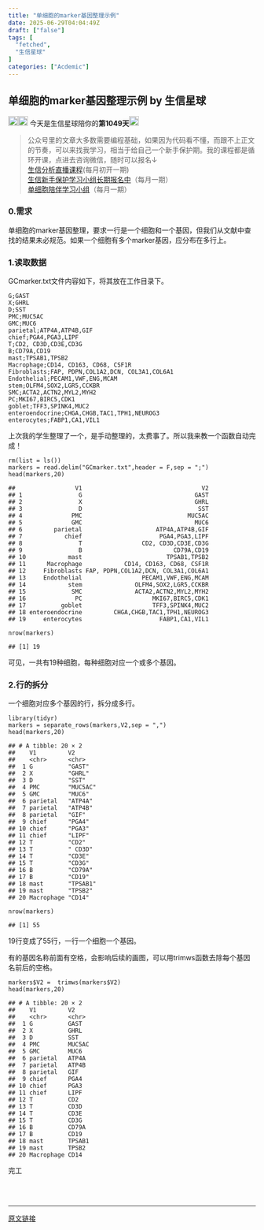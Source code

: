 ```yaml
---
title: "单细胞的marker基因整理示例"
date: 2025-06-29T04:04:49Z
draft: ["false"]
tags: [
  "fetched",
  "生信星球"
]
categories: ["Acdemic"]
---
```

单细胞的marker基因整理示例 by 生信星球
------
<div><section data-tool="mdnice编辑器" data-website="https://www.mdnice.com" data-pm-slice="0 0 []"><section data-tool="markdown2wechat编辑器" data-website="https://aizhuanqian.com" data-pm-slice="3 5 []"><section data-tool="markdown2wechat编辑器" data-website="https://aizhuanqian.com" data-pm-slice="0 0 []"><span leaf=""><img data-src="https://mmbiz.qpic.cn/mmbiz_png/8oKPbJgbBHrDic8XGmJ0b7oibVJajb0emLBHSvuibGG49ooBgtaAibE3TNJ00iaHviaMtdIKQJfCwtUfuHicDImtSfIxg/640?wx_fmt=png" data-ratio="1" data-type="png" data-w="64" width="20px" data-imgfileid="100013059" src="https://mmbiz.qpic.cn/mmbiz_png/8oKPbJgbBHrDic8XGmJ0b7oibVJajb0emLBHSvuibGG49ooBgtaAibE3TNJ00iaHviaMtdIKQJfCwtUfuHicDImtSfIxg/640?wx_fmt=png"><img data-src="https://mmbiz.qpic.cn/mmbiz_png/8oKPbJgbBHrDic8XGmJ0b7oibVJajb0emLPukRHCbicy4pNKeEv9qd7aWSfsx7roib2od3xPrRPicw3a0kbn0uQ6JmQ/640?wx_fmt=png" data-ratio="1" data-type="png" data-w="64" width="20px" data-imgfileid="100013061" src="https://mmbiz.qpic.cn/mmbiz_png/8oKPbJgbBHrDic8XGmJ0b7oibVJajb0emLPukRHCbicy4pNKeEv9qd7aWSfsx7roib2od3xPrRPicw3a0kbn0uQ6JmQ/640?wx_fmt=png"></span><span><span leaf=""> 今天是生信星球陪你的</span><span><strong><span leaf="">第1049天</span></strong></span></span><span leaf=""><img data-src="https://mmbiz.qpic.cn/mmbiz_png/8oKPbJgbBHrDic8XGmJ0b7oibVJajb0emLBHSvuibGG49ooBgtaAibE3TNJ00iaHviaMtdIKQJfCwtUfuHicDImtSfIxg/640?wx_fmt=png" data-ratio="1" data-type="png" data-w="64" width="20px" data-imgfileid="100013060" src="https://mmbiz.qpic.cn/mmbiz_png/8oKPbJgbBHrDic8XGmJ0b7oibVJajb0emLBHSvuibGG49ooBgtaAibE3TNJ00iaHviaMtdIKQJfCwtUfuHicDImtSfIxg/640?wx_fmt=png">   </span></section><section><blockquote><section><span><span leaf="">公众号里的文章大多数需要编程基础，如果因为代码看不懂，而跟不上正文的节奏，可以来找我学习，相当于给自己一个新手保护期。</span></span><span><span leaf="">我的课程都是循环开课，</span></span><span><span leaf="">点进去咨询微信，随时可以报名↓</span></span><span leaf=""><br></span></section><section><span leaf=""><a target="_blank" href="https://mp.weixin.qq.com/s?__biz=MzU4NjU4ODQ2MQ==&amp;mid=2247496614&amp;idx=1&amp;sn=4177354e87d394a022c3d410f482546a&amp;scene=21#wechat_redirect" textvalue="生信分‍析直播课程" data-itemshowtype="11" linktype="text" data-linktype="2">生信分析直播课程</a>(每月初开一期)</span></section><section><span leaf=""><a target="_blank" href="https://mp.weixin.qq.com/s?__biz=MzU4NjU4ODQ2MQ==&amp;mid=2247497024&amp;idx=2&amp;sn=8c8b240b5df1d3b2c2e29b17f407ee75&amp;scene=21#wechat_redirect" textvalue="生信新手保护学习小组长期报名中" data-itemshowtype="0" linktype="text" data-linktype="2">生信新手保护学习小组长期报名中</a>（每月一期）</span></section><section><span leaf=""><a target="_blank" href="https://mp.weixin.qq.com/s?__biz=MzU4NjU4ODQ2MQ==&amp;mid=2247497024&amp;idx=1&amp;sn=6bd813f1722c4d6e6ca6eb0b1ce60848&amp;scene=21#wechat_redirect" textvalue="单细胞陪伴学习小组" data-itemshowtype="0" linktype="text" data-linktype="2">单细胞陪伴学习小组</a>（每月一期）</span></section></blockquote></section></section></section><section data-tool="markdown2wechat编辑器" data-website="https://aizhuanqian.com" data-pm-slice="0 0 []"><h3 data-tool="mdnice编辑器"><span></span><span><span leaf="">0.需求</span></span><span></span></h3><p data-tool="mdnice编辑器"><span leaf="">单细胞的marker基因整理，要求一行是一个细胞和一个基因，但我们从文献中查找的结果未必规范。如果一个细胞有多个marker基因，应分布在多行上。</span></p><h3 data-tool="mdnice编辑器"><span></span><span><span leaf="">1.读取数据</span></span><span></span></h3><p data-tool="mdnice编辑器"><span leaf="">GCmarker.txt文件内容如下，将其放在工作目录下。</span></p><pre data-tool="mdnice编辑器"><code><span leaf="">G;GAST</span><span leaf=""><br></span><span leaf="">X;GHRL</span><span leaf=""><br></span><span leaf="">D;SST</span><span leaf=""><br></span><span leaf="">PMC;MUC5AC</span><span leaf=""><br></span><span leaf="">GMC;MUC6</span><span leaf=""><br></span><span leaf="">parietal;ATP4A,ATP4B,GIF</span><span leaf=""><br></span><span leaf="">chief;PGA4,PGA3,LIPF</span><span leaf=""><br></span><span leaf="">T;CD2, CD3D,CD3E,CD3G</span><span leaf=""><br></span><span leaf="">B;CD79A,CD19</span><span leaf=""><br></span><span leaf="">mast;TPSAB1,TPSB2</span><span leaf=""><br></span><span leaf="">Macrophage;CD14, CD163, CD68, CSF1R</span><span leaf=""><br></span><span leaf="">Fibroblasts;FAP, PDPN,COL1A2,DCN, COL3A1,COL6A1</span><span leaf=""><br></span><span leaf="">Endothelial;PECAM1,VWF,ENG,MCAM</span><span leaf=""><br></span><span leaf="">stem;OLFM4,SOX2,LGR5,CCKBR</span><span leaf=""><br></span><span leaf="">SMC;ACTA2,ACTN2,MYL2,MYH2</span><span leaf=""><br></span><span leaf="">PC;MKI67,BIRC5,CDK1</span><span leaf=""><br></span><span leaf="">goblet;TFF3,SPINK4,MUC2</span><span leaf=""><br></span><span leaf="">enteroendocrine;CHGA,CHGB,TAC1,TPH1,NEUROG3</span><span leaf=""><br></span><span leaf="">enterocytes;FABP1,CA1,VIL1</span><span leaf=""><br></span></code></pre><p data-tool="mdnice编辑器"><span leaf="">上次我的学生整理了一个，是手动整理的，太费事了。所以我来教一个函数自动完成！</span></p><pre data-tool="mdnice编辑器"><code><span leaf="">rm(list = ls())</span><span leaf=""><br></span><span leaf="">markers = read.delim(</span><span><span leaf="">"GCmarker.txt"</span></span><span leaf="">,header = </span><span><span leaf="">F</span></span><span leaf="">,sep = </span><span><span leaf="">";"</span></span><span leaf="">)</span><span leaf=""><br></span><span leaf="">head(markers,</span><span><span leaf="">20</span></span><span leaf="">)</span><span leaf=""><br></span></code></pre><pre data-tool="mdnice编辑器"><code><span leaf="">##                 V1                                  V2</span><span leaf=""><br></span><span leaf="">## 1                G                                GAST</span><span leaf=""><br></span><span leaf="">## 2                X                                GHRL</span><span leaf=""><br></span><span leaf="">## 3                D                                 SST</span><span leaf=""><br></span><span leaf="">## 4              PMC                              MUC5AC</span><span leaf=""><br></span><span leaf="">## 5              GMC                                MUC6</span><span leaf=""><br></span><span leaf="">## 6         parietal                     ATP4A,ATP4B,GIF</span><span leaf=""><br></span><span leaf="">## 7            chief                      PGA4,PGA3,LIPF</span><span leaf=""><br></span><span leaf="">## 8                T                 CD2, CD3D,CD3E,CD3G</span><span leaf=""><br></span><span leaf="">## 9                B                          CD79A,CD19</span><span leaf=""><br></span><span leaf="">## 10            mast                        TPSAB1,TPSB2</span><span leaf=""><br></span><span leaf="">## 11      Macrophage            CD14, CD163, CD68, CSF1R</span><span leaf=""><br></span><span leaf="">## 12     Fibroblasts FAP, PDPN,COL1A2,DCN, COL3A1,COL6A1</span><span leaf=""><br></span><span leaf="">## 13     Endothelial                 PECAM1,VWF,ENG,MCAM</span><span leaf=""><br></span><span leaf="">## 14            stem               OLFM4,SOX2,LGR5,CCKBR</span><span leaf=""><br></span><span leaf="">## 15             SMC               ACTA2,ACTN2,MYL2,MYH2</span><span leaf=""><br></span><span leaf="">## 16              PC                    MKI67,BIRC5,CDK1</span><span leaf=""><br></span><span leaf="">## 17          goblet                    TFF3,SPINK4,MUC2</span><span leaf=""><br></span><span leaf="">## 18 enteroendocrine         CHGA,CHGB,TAC1,TPH1,NEUROG3</span><span leaf=""><br></span><span leaf="">## 19     enterocytes                      FABP1,CA1,VIL1</span><span leaf=""><br></span></code></pre><pre data-tool="mdnice编辑器"><code><span leaf="">nrow(markers)</span><span leaf=""><br></span></code></pre><pre data-tool="mdnice编辑器"><code><span leaf="">## [1] 19</span><span leaf=""><br></span></code></pre><p data-tool="mdnice编辑器"><span leaf="">可见，一共有19种细胞，每种细胞对应一个或多个基因。</span></p><h3 data-tool="mdnice编辑器"><span></span><span><span leaf="">2.行的拆分</span></span><span></span></h3><p data-tool="mdnice编辑器"><span leaf="">一个细胞对应多个基因的行，拆分成多行。</span></p><pre data-tool="mdnice编辑器"><code><span><span leaf="">library</span></span><span leaf="">(tidyr)</span><span leaf=""><br></span><span leaf="">markers = separate_rows(markers,V2,sep = </span><span><span leaf="">","</span></span><span leaf="">)</span><span leaf=""><br></span><span leaf="">head(markers,</span><span><span leaf="">20</span></span><span leaf="">)</span><span leaf=""><br></span></code></pre><pre data-tool="mdnice编辑器"><code><span leaf="">## # A tibble: 20 × 2</span><span leaf=""><br></span><span leaf="">##    V1         V2      </span><span leaf=""><br></span><span leaf="">##    &lt;chr&gt;      &lt;chr&gt;   </span><span leaf=""><br></span><span leaf="">##  1 G          "GAST"  </span><span leaf=""><br></span><span leaf="">##  2 X          "GHRL"  </span><span leaf=""><br></span><span leaf="">##  3 D          "SST"   </span><span leaf=""><br></span><span leaf="">##  4 PMC        "MUC5AC"</span><span leaf=""><br></span><span leaf="">##  5 GMC        "MUC6"  </span><span leaf=""><br></span><span leaf="">##  6 parietal   "ATP4A" </span><span leaf=""><br></span><span leaf="">##  7 parietal   "ATP4B" </span><span leaf=""><br></span><span leaf="">##  8 parietal   "GIF"   </span><span leaf=""><br></span><span leaf="">##  9 chief      "PGA4"  </span><span leaf=""><br></span><span leaf="">## 10 chief      "PGA3"  </span><span leaf=""><br></span><span leaf="">## 11 chief      "LIPF"  </span><span leaf=""><br></span><span leaf="">## 12 T          "CD2"   </span><span leaf=""><br></span><span leaf="">## 13 T          " CD3D" </span><span leaf=""><br></span><span leaf="">## 14 T          "CD3E"  </span><span leaf=""><br></span><span leaf="">## 15 T          "CD3G"  </span><span leaf=""><br></span><span leaf="">## 16 B          "CD79A" </span><span leaf=""><br></span><span leaf="">## 17 B          "CD19"  </span><span leaf=""><br></span><span leaf="">## 18 mast       "TPSAB1"</span><span leaf=""><br></span><span leaf="">## 19 mast       "TPSB2" </span><span leaf=""><br></span><span leaf="">## 20 Macrophage "CD14"</span><span leaf=""><br></span></code></pre><pre data-tool="mdnice编辑器"><code><span leaf="">nrow(markers)</span><span leaf=""><br></span></code></pre><pre data-tool="mdnice编辑器"><code><span leaf="">## [1] 55</span><span leaf=""><br></span></code></pre><p data-tool="mdnice编辑器"><span leaf="">19行变成了55行，一行一个细胞一个基因。</span></p><p data-tool="mdnice编辑器"><span leaf="">有的基因名称前面有空格，会影响后续的画图，可以用trimws函数去除每个基因名前后的空格。</span></p><pre data-tool="mdnice编辑器"><code><span leaf="">markers$V2 =  trimws(markers$V2)</span><span leaf=""><br></span><span leaf="">head(markers,</span><span><span leaf="">20</span></span><span leaf="">)</span><span leaf=""><br></span></code></pre><pre data-tool="mdnice编辑器"><code><span leaf="">## # A tibble: 20 × 2</span><span leaf=""><br></span><span leaf="">##    V1         V2    </span><span leaf=""><br></span><span leaf="">##    &lt;chr&gt;      &lt;chr&gt; </span><span leaf=""><br></span><span leaf="">##  1 G          GAST  </span><span leaf=""><br></span><span leaf="">##  2 X          GHRL  </span><span leaf=""><br></span><span leaf="">##  3 D          SST   </span><span leaf=""><br></span><span leaf="">##  4 PMC        MUC5AC</span><span leaf=""><br></span><span leaf="">##  5 GMC        MUC6  </span><span leaf=""><br></span><span leaf="">##  6 parietal   ATP4A </span><span leaf=""><br></span><span leaf="">##  7 parietal   ATP4B </span><span leaf=""><br></span><span leaf="">##  8 parietal   GIF   </span><span leaf=""><br></span><span leaf="">##  9 chief      PGA4  </span><span leaf=""><br></span><span leaf="">## 10 chief      PGA3  </span><span leaf=""><br></span><span leaf="">## 11 chief      LIPF  </span><span leaf=""><br></span><span leaf="">## 12 T          CD2   </span><span leaf=""><br></span><span leaf="">## 13 T          CD3D  </span><span leaf=""><br></span><span leaf="">## 14 T          CD3E  </span><span leaf=""><br></span><span leaf="">## 15 T          CD3G  </span><span leaf=""><br></span><span leaf="">## 16 B          CD79A </span><span leaf=""><br></span><span leaf="">## 17 B          CD19  </span><span leaf=""><br></span><span leaf="">## 18 mast       TPSAB1</span><span leaf=""><br></span><span leaf="">## 19 mast       TPSB2 </span><span leaf=""><br></span><span leaf="">## 20 Macrophage CD14</span><span leaf=""><br></span></code></pre><p data-tool="mdnice编辑器"><span leaf="">完工</span></p></section><section><span leaf=""><br></span></section><section><span leaf=""><br></span></section><p><mp-style-type data-value="3"></mp-style-type></p></div>  
<hr>
<a href="https://mp.weixin.qq.com/s/KQaGJuE4B6Mcdl4JZBo64g",target="_blank" rel="noopener noreferrer">原文链接</a>
